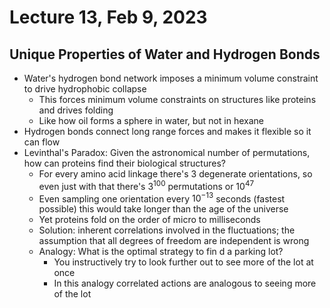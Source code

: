 # Lecture 13, Feb 9, 2023

## Unique Properties of Water and Hydrogen Bonds

* Water's hydrogen bond network imposes a minimum volume constraint to drive hydrophobic collapse
	* This forces minimum volume constraints on structures like proteins and drives folding
	* Like how oil forms a sphere in water, but not in hexane
* Hydrogen bonds connect long range forces and makes it flexible so it can flow
* Levinthal's Paradox: Given the astronomical number of permutations, how can proteins find their biological structures?
	* For every amino acid linkage there's 3 degenerate orientations, so even just with that there's $3^{100}$ permutations or $10^{47}$
	* Even sampling one orientation every $10^{-13}$ seconds (fastest possible) this would take longer than the age of the universe
	* Yet proteins fold on the order of micro to milliseconds
	* Solution: inherent correlations involved in the fluctuations; the assumption that all degrees of freedom are independent is wrong
	* Analogy: What is the optimal strategy to fin d a parking lot?
		* You instructively try to look further out to see more of the lot at once
		* In this analogy correlated actions are analogous to seeing more of the lot

